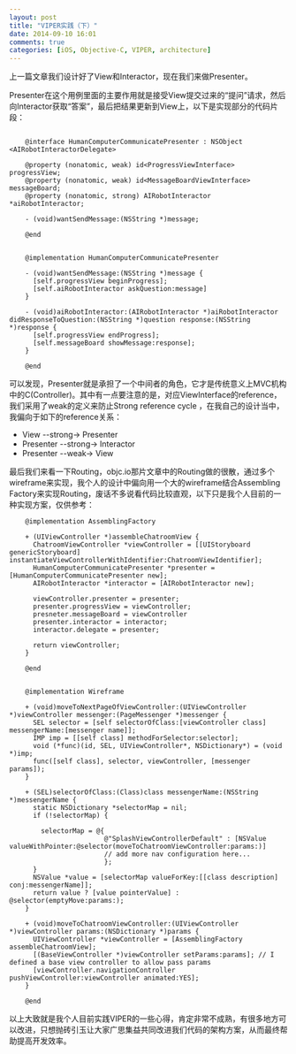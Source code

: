 ```yaml
---
layout: post
title: "VIPER实践（下）"
date: 2014-09-10 16:01
comments: true
categories: [iOS, Objective-C, VIPER, architecture]
---
```


上一篇文章我们设计好了View和Interactor，现在我们来做Presenter。

Presenter在这个用例里面的主要作用就是接受View提交过来的“提问”请求，然后向Interactor获取“答案”，最后把结果更新到View上，以下是实现部分的代码片段：

```objc

    @interface HumanComputerCommunicatePresenter : NSObject <AIRobotInteractorDelegate>

    @property (nonatomic, weak) id<ProgressViewInterface> progressView;
    @property (nonatomic, weak) id<MessageBoardViewInterface> messageBoard;
    @property (nonatomic, strong) AIRobotInteractor *aiRobotInteractor;

    - (void)wantSendMessage:(NSString *)message;

    @end


    @implementation HumanComputerCommunicatePresenter

    - (void)wantSendMessage:(NSString *)message {
      [self.progressView beginProgress];
      [self.aiRobotInteractor askQuestion:message]
    }

    - (void)aiRobotInteractor:(AIRobotInteractor *)aiRobotInteractor didResponseToQuestion:(NSString *)question response:(NSString *)response {
      [self.progressView endProgress];
      [self.messageBoard showMessage:response];
    }

    @end
```

可以发现，Presenter就是承担了一个中间者的角色，它才是传统意义上MVC机构中的C(Controller)。其中有一点要注意的是，对应ViewInterface的reference，我们采用了weak的定义来防止Strong reference cycle ，在我自己的设计当中，我偏向于如下的reference关系：

 - View --strong-> Presenter
 - Presenter --strong-> Interactor
 - Presenter --weak-> View

最后我们来看一下Routing，objc.io那片文章中的Routing做的很散，通过多个wireframe来实现，我个人的设计中偏向用一个大的wireframe结合Assembling Factory来实现Routing，废话不多说看代码比较直观，以下只是我个人目前的一种实现方案，仅供参考：

```objc
    @implementation AssemblingFactory

    + (UIViewController *)assembleChatroomView {
      ChatroomViewController *viewController = [[UIStoryboard genericStoryboard] instantiateViewControllerWithIdentifier:ChatroomViewIdentifier];
      HumanComputerCommunicatePresenter *presenter = [HumanComputerCommunicatePresenter new];
      AIRobotInteractor *interactor = [AIRobotInteractor new];
      
      viewController.presenter = presenter;
      presenter.progressView = viewController;
      presneter.messageBoard = viewController
      presenter.interactor = interactor;
      interactor.delegate = presenter;

      return viewController;
    }

    @end


    @implementation Wireframe

    + (void)moveToNextPageOfViewController:(UIViewController *)viewController messenger:(PageMessenger *)messenger {
      SEL selector = [self selectorOfClass:[viewController class] messengerName:[messenger name]];
      IMP imp = [[self class] methodForSelector:selector];
      void (*func)(id, SEL, UIViewController*, NSDictionary*) = (void *)imp;
      func([self class], selector, viewController, [messenger params]);
    }

    + (SEL)selectorOfClass:(Class)class messengerName:(NSString *)messengerName {
      static NSDictionary *selectorMap = nil;
      if (!selectorMap) {
        
        selectorMap = @{
                        @"SplashViewControllerDefault" : [NSValue valueWithPointer:@selector(moveToChatroomViewController:params:)]
                        // add more nav configuration here...
                        };
      }
      NSValue *value = [selectorMap valueForKey:[[class description] conj:messengerName]];
      return value ? [value pointerValue] : @selector(emptyMove:params:);
    }

    + (void)moveToChatroomViewController:(UIViewController *)viewController params:(NSDictionary *)params {
      UIViewController *viewController = [AssemblingFactory assembleChatroomView];
      [(BaseViewController *)viewController setParams:params]; // I defined a base view controller to allow pass params
      [viewController.navigationController pushViewController:viewController animated:YES];
    }

    @end
```

以上大致就是我个人目前实践VIPER的一些心得，肯定非常不成熟，有很多地方可以改进，只想抛砖引玉让大家广思集益共同改进我们代码的架构方案，从而最终帮助提高开发效率。
